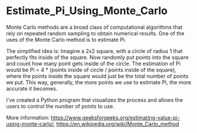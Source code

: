 # Estimate_Pi_Using_Monte_Carlo

Monte Carlo methods are a broad class of computational algorithms that rely on repeated random sampling to obtain numerical results. One of the uses of the Monte Carlo method is to estimate Pi. 

The simplified idea is: Imagine a 2x2 square, with a circle of radius 1 that perfectly fits inside of the square. Now randomly put points into the square and count how many point gets inside of the circle. The estimation of Pi would be Pi = 4 * (points inside of circle / points inside of the square), where the points inside the square would just be the total number of points we put. This way, generally, the more points we use to estimate Pi, the more accurate it becomes. 

I've created a Python program that visualizes the process and allows the users to control the number of points to use.

More information:
https://www.geeksforgeeks.org/estimating-value-pi-using-monte-carlo/,
https://en.wikipedia.org/wiki/Monte_Carlo_method
